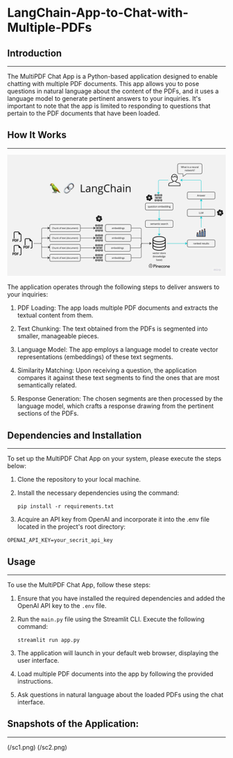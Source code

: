 # LangChain-App-to-Chat-with-Multiple-PDFs

## Introduction
------------
The MultiPDF Chat App is a Python-based application designed to enable chatting with multiple PDF documents. This app allows you to pose questions in natural language about the content of the PDFs, and it uses a language model to generate pertinent answers to your inquiries. It's important to note that the app is limited to responding to questions that pertain to the PDF documents that have been loaded.

## How It Works
------------

![MultiPDF Chat App Diagram](/PDF-LangChain.jpg)

The application operates through the following steps to deliver answers to your inquiries:

1. PDF Loading: The app loads multiple PDF documents and extracts the textual content from them.

2. Text Chunking: The text obtained from the PDFs is segmented into smaller, manageable pieces.

3. Language Model: The app employs a language model to create vector representations (embeddings) of these text segments.

4. Similarity Matching: Upon receiving a question, the application compares it against these text segments to find the ones that are most semantically related.
 
5. Response Generation: The chosen segments are then processed by the language model, which crafts a response drawing from the pertinent sections of the PDFs.

## Dependencies and Installation
----------------------------
To set up the MultiPDF Chat App on your system, please execute the steps below:

1. Clone the repository to your local machine.

2. Install the necessary dependencies using the command:
   ```
   pip install -r requirements.txt
   ```
3. Acquire an API key from OpenAI and incorporate it into the .env file located in the project's root directory:
```commandline
OPENAI_API_KEY=your_secrit_api_key
```

## Usage
-----
To use the MultiPDF Chat App, follow these steps:

1. Ensure that you have installed the required dependencies and added the OpenAI API key to the `.env` file.

2. Run the `main.py` file using the Streamlit CLI. Execute the following command:
   ```
   streamlit run app.py
   ```

3. The application will launch in your default web browser, displaying the user interface.

4. Load multiple PDF documents into the app by following the provided instructions.

5. Ask questions in natural language about the loaded PDFs using the chat interface.

## Snapshots of the Application:
-------------------------------
(/sc1.png)
(/sc2.png)


